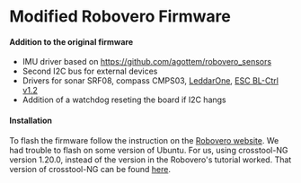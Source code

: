 # Modified Robovero Firmware

#### Addition to the original firmware

- IMU driver based on https://github.com/agottem/robovero_sensors
- Second I2C bus for external devices
- Drivers for sonar SRF08, compass CMPS03, [LeddarOne](http://leddartech.com/en/products-sensors/leddar-one-module), [ESC BL-Ctrl v1.2](http://wiki.mikrokopter.de/en/BL-Ctrl_V1.2)
- Addition of a watchdog reseting the board if I2C hangs

#### Installation

To flash the firmware follow the instruction on the [Robovero website](http://robovero.org/tutorials/firmware/). We had trouble to flash on some version of Ubuntu. For us, using crosstool-NG version 1.20.0, instead of the version in the Robovero's tutorial worked. That version of crosstool-NG can be found [here](http://crosstool-ng.org/download/crosstool-ng/).
